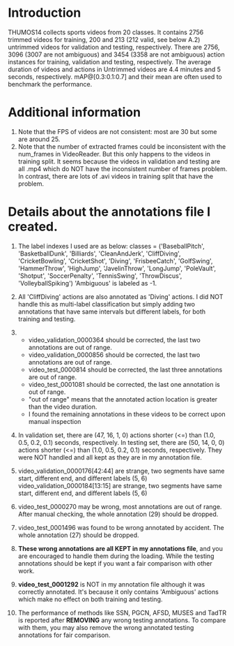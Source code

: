 # Introduction

THUMOS14 collects sports videos from 20 classes.
It contains 2756 trimmed videos for training, 200 and 213 (212 valid, see below A.2) untrimmed videos for validation and
testing, respectively.
There are 2756, 3096 (3007 are not ambiguous) and 3454 (3358 are not ambiguous) action instances for training,
validation and testing, respectively.
The average duration of videos and actions in Untrimmed videos are 4.4 minutes and 5 seconds, respectively.
mAP@[0.3:0.1:0.7] and their mean are often used to benchmark the performance.

# Additional information

1. Note that the FPS of videos are not consistent: most are 30 but some are around 25.
2. Note that the number of extracted frames could be inconsistent with the num_frames in VideoReader.
   But this only happens to the videos in training split. It seems because the videos in validation and testing are all
   .mp4
   which do NOT have the inconsistent number of frames problem. In contrast, there are lots of .avi videos in training
   split
   that have the problem.

# Details about the annotations file I created.

1. The label indexes I used are as below:
   classes = ('BaseballPitch', 'BasketballDunk', 'Billiards', 'CleanAndJerk',
   'CliffDiving', 'CricketBowling', 'CricketShot', 'Diving',
   'FrisbeeCatch', 'GolfSwing', 'HammerThrow', 'HighJump',
   'JavelinThrow', 'LongJump', 'PoleVault', 'Shotput',
   'SoccerPenalty', 'TennisSwing', 'ThrowDiscus',
   'VolleyballSpiking')
   'Ambiguous' is labeled as -1.

2. All 'CliffDiving' actions are also annotated as 'Diving' actions. I did NOT handle this as multi-label classification
   but simply adding two annotations that have same intervals but different labels, for both training and testing.
3. - video_validation_0000364 should be corrected, the last two annotations are out of range.
   - video_validation_0000856 should be corrected, the last two annotations are out of range.
   - video_test_0000814 should be corrected, the last three annotations are out of range.
   - video_test_0001081 should be corrected, the last one annotation is out of range.
   - "out of range" means that the annotated action location is greater than the video duration.
   - I found the remaining annotations in these videos to be correct upon manual inspection
   
4. In validation set, there are (47, 16, 1, 0) actions shorter (<=) than (1.0, 0.5, 0.2, 0.1) seconds, respectively.
   In testing set, there are (50, 14, 0, 0) actions shorter (<=) than (1.0, 0.5, 0.2, 0.1) seconds, respectively.
   They were NOT handled and all kept as they are in my annotation file.

5. video_validation_0000176[42:44] are strange, two segments have same start, different end, and different labels (5, 6)
   video_validation_0000184[13:15] are strange, two segments have same start, different end, and different labels (5, 6)

6. video_test_0000270 may be wrong, most annotations are out of range. After manual checking, the whole annotation (29)
   should be dropped.
7. video_test_0001496 was found to be wrong annotated by accident. The whole annotation (27) should be dropped.
8. **These wrong annotations are all KEPT in my annotations file**, and you are encouraged to handle them during the
   loading. While the testing annotations should be kept if you want a fair comparison with other work. 
9. **video_test_0001292** is NOT in my annotation file although it was correctly annotated.
It's because it only contains 'Ambiguous' actions which make no effect on both training and testing.
10. The performance of methods like SSN, PGCN, AFSD, MUSES and TadTR is reported after **REMOVING** any wrong testing annotations.
To compare with them, you may also remove the wrong annotated testing annotations for fair comparison.
